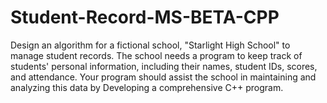 # Student-Record-MS-BETA-CPP
Design an algorithm for a fictional school, "Starlight High School" to manage student records. The school needs a program to keep track of students' personal information, including their names, student IDs, scores, and attendance. Your program should assist the school in maintaining and analyzing this data by Developing a comprehensive C++ program.
